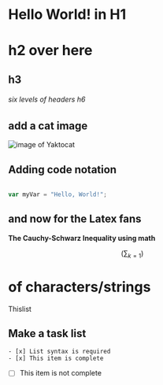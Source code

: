 # Hello World! in H1

# h2 over here

## h3

###### six levels of headers h6
## add a cat image 

![image of Yaktocat](https://github.com/sansyl/skills-communicate-using-markdown2/assets/146139623/177c85e8-86dd-436f-a0cc-3fbd034db1f6)

## Adding code notation
```Javascript

var myVar = "Hello, World!";
```

## and now for the Latex fans
**The Cauchy-Schwarz Inequality using math**

```math
\left (\sum_{k=1}\right)
```

# of characters/strings
Thislist

## Make a task list
```How it looks
- [x] List syntax is required
- [x] This item is complete
```
- [ ] This item is not complete
